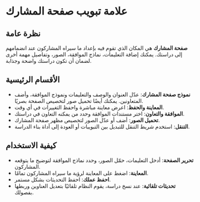 # علامة تبويب صفحة المشارك

## نظرة عامة

**صفحة المشارك** هي المكان الذي تقوم فيه بإعداد ما سيراه المشاركون عند انضمامهم إلى دراستك. يمكنك إضافة التعليمات، نماذج الموافقة، الصور، وتفاصيل مهمة أخرى لضمان أن تكون دراستك واضحة وجذابة.

## الأقسام الرئيسية

- **نموذج صفحة المشارك**: عدّل العنوان والوصف والتعليمات ونموذج الموافقة، وأضف المتعاونين. يمكنك أيضًا تحميل صور لتخصيص الصفحة بصريًا.
- **المعاينة والحفظ**: اعرض معاينة مباشرة واحفظ التغييرات في أي وقت.
- **الموافقة والتعاون**: اختر مستندات الموافقة وحدد من يمكنه التعاون في دراستك.
- **تحميل الصور**: أضف أو عدّل الصور لتخصيص مظهر صفحة المشارك.
- **التنقل**: استخدم شريط التنقل للتبديل بين التبويبات أو العودة إلى أداة بناء الدراسة.

## كيفية الاستخدام

- **تحرير الصفحة**: أدخل التعليمات، حمّل الصور، وحدد نماذج الموافقة لتوضيح ما يتوقعه المشاركون.
- **المعاينة**: اضغط على المعاينة لرؤية ما سيراه المشاركون تمامًا.
- **احفظ عملك**: احفظ التحديثات بشكل مستمر.
- **تحديثات تلقائية**: عند نسخ دراسة، يقوم النظام تلقائيًا بتعديل العناوين وربطها بفصولك.